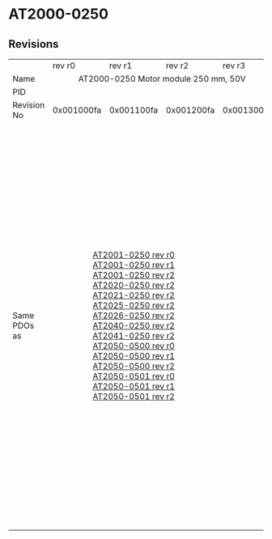 # AT2000-0250

## Revisions
<table>
<tr>
<td></td>
<td>rev r0</td>
<td>rev r1</td>
<td>rev r2</td>
<td>rev r3</td>
<td>rev r4</td>
<td>rev r5</td>
<td>rev r6</td>
<td>rev r7</td>
<td>rev r8</td>
</tr>
<tr>
<td>Name</td>
<td colspan=4 align="center">AT2000-0250 Motor module 250 mm, 50V</td>
<td colspan=5 align="center">AT2000-0250 Motor module 250 mm, 48V</td>
</tr>
<tr>
<td>PID</td>
<td colspan=9 align="center">0x07d05012</td>
</tr>
<tr>
<td>Revision No</td>
<td>0x001000fa</td>
<td>0x001100fa</td>
<td>0x001200fa</td>
<td>0x001300fa</td>
<td>0x001400fa</td>
<td>0x001500fa</td>
<td>0x001600fa</td>
<td>0x001700fa</td>
<td>0x001800fa</td>
</tr>
<tr>
<td>Same PDOs as</td>
<td colspan=3 align="center"><a href="AT2001-0250.md">AT2001-0250 rev r0</a><br/><a href="AT2001-0250.md">AT2001-0250 rev r1</a><br/><a href="AT2001-0250.md">AT2001-0250 rev r2</a><br/><a href="AT2020-0250.md">AT2020-0250 rev r2</a><br/><a href="AT2021-0250.md">AT2021-0250 rev r2</a><br/><a href="AT2025-0250.md">AT2025-0250 rev r2</a><br/><a href="AT2026-0250.md">AT2026-0250 rev r2</a><br/><a href="AT2040-0250.md">AT2040-0250 rev r2</a><br/><a href="AT2041-0250.md">AT2041-0250 rev r2</a><br/><a href="AT2050-0500.md">AT2050-0500 rev r0</a><br/><a href="AT2050-0500.md">AT2050-0500 rev r1</a><br/><a href="AT2050-0500.md">AT2050-0500 rev r2</a><br/><a href="AT2050-0501.md">AT2050-0501 rev r0</a><br/><a href="AT2050-0501.md">AT2050-0501 rev r1</a><br/><a href="AT2050-0501.md">AT2050-0501 rev r2</a></td>
<td colspan=4 align="center"><a href="AT2001-0250.md">AT2001-0250 rev r3</a><br/><a href="AT2001-0250.md">AT2001-0250 rev r4</a><br/><a href="AT2001-0250.md">AT2001-0250 rev r5</a><br/><a href="AT2001-0250.md">AT2001-0250 rev r6</a><br/><a href="AT2002-0249.md">AT2002-0249 rev r5</a><br/><a href="AT2002-0249.md">AT2002-0249 rev r6</a><br/><a href="AT2020-0250.md">AT2020-0250 rev r3</a><br/><a href="AT2020-0250.md">AT2020-0250 rev r4</a><br/><a href="AT2020-0250.md">AT2020-0250 rev r5</a><br/><a href="AT2020-0250.md">AT2020-0250 rev r6</a><br/><a href="AT2021-0250.md">AT2021-0250 rev r3</a><br/><a href="AT2021-0250.md">AT2021-0250 rev r4</a><br/><a href="AT2021-0250.md">AT2021-0250 rev r5</a><br/><a href="AT2021-0250.md">AT2021-0250 rev r6</a><br/><a href="AT2025-0250.md">AT2025-0250 rev r3</a><br/><a href="AT2025-0250.md">AT2025-0250 rev r4</a><br/><a href="AT2025-0250.md">AT2025-0250 rev r5</a><br/><a href="AT2025-0250.md">AT2025-0250 rev r6</a><br/><a href="AT2026-0250.md">AT2026-0250 rev r3</a><br/><a href="AT2026-0250.md">AT2026-0250 rev r4</a><br/><a href="AT2026-0250.md">AT2026-0250 rev r5</a><br/><a href="AT2026-0250.md">AT2026-0250 rev r6</a><br/><a href="AT2040-0250.md">AT2040-0250 rev r3</a><br/><a href="AT2040-0250.md">AT2040-0250 rev r4</a><br/><a href="AT2040-0250.md">AT2040-0250 rev r5</a><br/><a href="AT2040-0250.md">AT2040-0250 rev r6</a><br/><a href="AT2041-0250.md">AT2041-0250 rev r3</a><br/><a href="AT2041-0250.md">AT2041-0250 rev r4</a><br/><a href="AT2041-0250.md">AT2041-0250 rev r5</a><br/><a href="AT2041-0250.md">AT2041-0250 rev r6</a><br/><a href="AT2050-0500.md">AT2050-0500 rev r3</a><br/><a href="AT2050-0500.md">AT2050-0500 rev r4</a><br/><a href="AT2050-0500.md">AT2050-0500 rev r5</a><br/><a href="AT2050-0500.md">AT2050-0500 rev r6</a><br/><a href="AT2050-0501.md">AT2050-0501 rev r3</a><br/><a href="AT2050-0501.md">AT2050-0501 rev r4</a><br/><a href="AT2050-0501.md">AT2050-0501 rev r5</a><br/><a href="AT2050-0501.md">AT2050-0501 rev r6</a></td>
<td colspan=2 align="center"><a href="AT2000-0233.md">AT2000-0233 rev r6</a><br/><a href="AT2000-0233.md">AT2000-0233 rev r7</a><br/><a href="AT2000-0233.md">AT2000-0233 rev r8</a><br/><a href="AT2000-0249.md">AT2000-0249 rev r8</a><br/><a href="AT2001-0250.md">AT2001-0250 rev r7</a><br/><a href="AT2001-0250.md">AT2001-0250 rev r8</a><br/><a href="AT2002-0249.md">AT2002-0249 rev r7</a><br/><a href="AT2002-0249.md">AT2002-0249 rev r8</a><br/><a href="AT2002-0250.md">AT2002-0250 rev r6</a><br/><a href="AT2002-0250.md">AT2002-0250 rev r7</a><br/><a href="AT2002-0250.md">AT2002-0250 rev r8</a><br/><a href="AT2020-0250.md">AT2020-0250 rev r7</a><br/><a href="AT2020-0250.md">AT2020-0250 rev r8</a><br/><a href="AT2021-0250.md">AT2021-0250 rev r7</a><br/><a href="AT2021-0250.md">AT2021-0250 rev r8</a><br/><a href="AT2025-0250.md">AT2025-0250 rev r7</a><br/><a href="AT2025-0250.md">AT2025-0250 rev r8</a><br/><a href="AT2026-0250.md">AT2026-0250 rev r7</a><br/><a href="AT2026-0250.md">AT2026-0250 rev r8</a><br/><a href="AT2040-0250.md">AT2040-0250 rev r7</a><br/><a href="AT2040-0250.md">AT2040-0250 rev r8</a><br/><a href="AT2041-0250.md">AT2041-0250 rev r7</a><br/><a href="AT2041-0250.md">AT2041-0250 rev r8</a><br/><a href="AT2042-0250.md">AT2042-0250 rev r8</a><br/><a href="AT2050-0500.md">AT2050-0500 rev r7</a><br/><a href="AT2050-0500.md">AT2050-0500 rev r8</a><br/><a href="AT2050-0501.md">AT2050-0501 rev r7</a><br/><a href="AT2050-0501.md">AT2050-0501 rev r8</a><br/><a href="ATH2000-0250.md">ATH2000-0250 rev r6</a><br/><a href="ATH2000-0250.md">ATH2000-0250 rev r7</a><br/><a href="ATH2000-0250.md">ATH2000-0250 rev r8</a><br/><a href="ATH2040-0250.md">ATH2040-0250 rev r6</a><br/><a href="ATH2040-0250.md">ATH2040-0250 rev r7</a><br/><a href="ATH2040-0250.md">ATH2040-0250 rev r8</a><br/><a href="ATH2050-0500.md">ATH2050-0500 rev r6</a><br/><a href="ATH2050-0500.md">ATH2050-0500 rev r7</a><br/><a href="ATH2050-0500.md">ATH2050-0500 rev r8</a><br/><a href="ATH2050-0501.md">ATH2050-0501 rev r6</a><br/><a href="ATH2050-0501.md">ATH2050-0501 rev r7</a><br/><a href="ATH2050-0501.md">ATH2050-0501 rev r8</a></td>
</tr>
</table>

